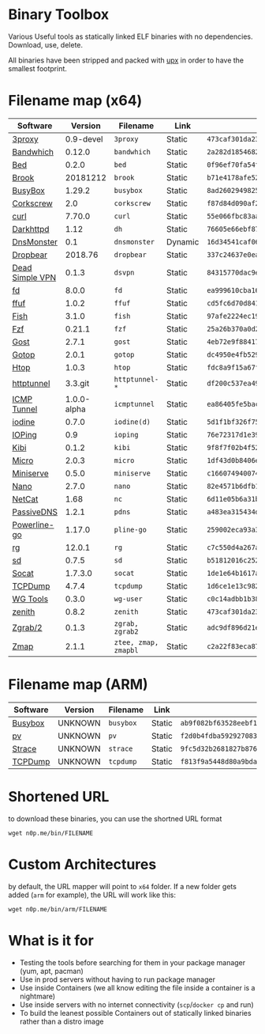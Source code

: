 
# Binary Toolbox

Various Useful tools as statically linked ELF binaries with no dependencies. Download, use, delete. 

All binaries have been stripped and packed with [upx](https://github.com/upx/upx) in order to have the smallest footprint.

# Filename map (x64)

|Software                                                   |Version    |Filename            |Link    |SHA256                                                             |
|-----------------------------------------------------------|-----------|--------------------|--------|-------------------------------------------------------------------|
| [3proxy](https://github.com/z3APA3A/3proxy)               |0.9-devel  |`3proxy`            |Static  |`473caf301da2308794a5e29bd2abcee8e89179700e57a4dd03858ada112fb155` |
| [Bandwhich](https://github.com/imsnif/bandwhich)          |0.12.0     |`bandwhich`         |Static  |`2a282d185468296db05d35d2b0d53d43d1023e789938648cd319a19b82eb3d3e` |
| [Bed](https://github.com/itchyny/bed)                     |0.2.0      |`bed`               |Static  |`0f96ef70fa54f34a3fb95690ed2ddec9e39320110e91b3687eef4606a5a3e810` |
| [Brook](https://github.com/txthinking/brook)              |20181212   |`brook`             |Static  |`b71e4178afe52f604aea52cc41a22ea66912fec076d0ba3fd114537da0521937` |
| [BusyBox](https://busybox.net)                            |1.29.2     |`busybox`           |Static  |`8ad26029498257b01b7a2078f4cd14e9dd0785ce47417609c698ac95f82eb152` |
| [Corkscrew](https://github.com/bryanpkc/corkscrew)        |2.0        |`corkscrew`         |Static  |`f87d84d090af232cdefd26aefda285e464ac22f001d853b1a50732ae5ce8bb6a` |
| [curl](https://github.com/curl/curl)                      |7.70.0     |`curl`              |Static  |`55e066fbc83aa4b0f9ea45840111dbd5c2ceeeed1e030abc856b82d41f38ed7e` |
| [Darkhttpd](https://github.com/ryanmjacobs/darkhttpd)     |1.12       |`dh`                |Static  |`76605e66ebf87fe663d09a1a7e0e9a96108251df451d311e76967c447fe9599a` |
| [DnsMonster](https://github.com/mosajjal/dnsmonster)      |0.1        |`dnsmonster`        |Dynamic |`16d34541caf060eb2c039688724665c794df88fc16f94933e5e11340c43b6245` |
| [Dropbear](https://github.com/mkj/dropbear)               |2018.76    |`dropbear`          |Static  |`337c24637e0eac981610b8f61884c2cebde88054daf83b3155cbc53fba1ac55e` |
| [Dead Simple VPN](https://github.com/jedisct1/dsvpn)      |0.1.3      |`dsvpn`             |Static  |`84315770dac9e17b07e89322653c89fc24b57c845a645dd925e17a1bd287821a` |
| [fd](https://github.com/sharkdp/fd)                       |8.0.0      |`fd`                |Static  |`ea999610cba167475df50f57b79efb2e24139414b9507bb1498c740458671656` |
| [ffuf](https://github.com/ffuf/ffuf)                      |1.0.2      |`ffuf`              |Static  |`cd5fc6d70d841a377762fa7cfb144b62ebc84e459181a2eee27b06a54198aef1` |
| [Fish](https://github.com/fish-shell/fish-shell)          |3.1.0      |`fish`              |Static  |`97afe2224ec19eaa42ba461cc86924405d6de90ba3927a406f4f6de052d40432` |
| [Fzf](https://github.com/junegunn/fzf)                    |0.21.1     |`fzf`               |Static  |`25a26b370a0d2bb97b5a7b282032a453b12e28ff058056a198fb1d7508af044b` |
| [Gost](https://github.com/ginuerzh/gost)                  |2.7.1      |`gost`              |Static  |`4eb72e9f88417155bab988a93e8dd80f624f48a42ee6e19d912979dd8ed92594` |
| [Gotop](https://github.com/cjbassi/gotop)                 |2.0.1      |`gotop`             |Static  |`dc4950e4fb5292f0bfd3a3210efdf9de6d80b54db1caf1810352fd52f093878b` |
| [Htop](https://hisham.hm/htop/)                           |1.0.3      |`htop`              |Static  |`fdc8a9f15a67f2e1eb7481b87ea80428d3439507a69aa0064967fc58796c79a3` |
| [httptunnel](https://www.gnu.org/software/httptunnel/)    |3.3.git    |`httptunnel-*`      |Static  |`df200c537ea49202358ca48bad15ab8a1f18ddf2575b953ccdf0d0912763571f` |
| [ICMP Tunnel](https://github.com/DhavalKapil/icmptunnel)  |1.0.0-alpha|`icmptunnel`        |Static  |`ea86405fe5bacb6cbf4d0e32622b2acd1244ff34565faa54ded2b6155919d21c` |
| [iodine](https://github.com/yarrick/iodine)               |0.7.0      |`iodine(d)`         |Static  |`5d1f1bf326f75119b933631fefb16e6b792274af0d58325143696e557b7d9ce2` |
| [IOPing](https://github.com/koct9i/ioping)                |0.9        |`ioping`            |Static  |`76e72317d1e3988c9214cd66c898a0974f3e46814175069d80e41c7d95980750` |
| [Kibi](https://github.com/ilai-deutel/kibi)               |0.1.2      |`kibi`              |Static  |`9f8f7f02b4f5201a3197292b7daa7af448c93b7f6fdf36e82e17f9c0be8f38d5` |
| [Micro](https://github.com/zyedidia/micro)                |2.0.3      |`micro`             |Static  |`1df43d0b8406e4e6f1b492ea5e84c1d840ae879bd5a853ee62445b40f4a752c4` |
| [Miniserve](https://github.com/svenstaro/miniserve)       |0.5.0      |`miniserve`         |Static  |`c166074940074bfc121d1ebd2848b750f679404f11492fcfeae5adc3fbb6effc` |
| [Nano](https://www.nano-editor.org/)                      |2.7.0      |`nano`              |Static  |`82e4571b6dfb107959a81b4958f2d5aeed8d554e7ade3a81b0e32669e31866c5` |
| [NetCat](https://www.freebsd.org/cgi/man.cgi?query=netcat)|1.68       |`nc`                |Static  |`6d11e05b6a31b8a4f7f97f71d9e15c12084a9e919a0250fc4ca4e053f0bb816d` |
| [PassiveDNS](https://github.com/gamelinux/passivedns)     |1.2.1      |`pdns`              |Static  |`a483ea315434df4239b4bea76772c1aadc1a060e2e1f34d4ec344c18abf75945` |
| [Powerline-go](https://github.com/justjanne/powerline-go) |1.17.0     |`pline-go`          |Static  |`259002eca93a337fb609f326fe2cca15316d496803def33f5ffa26415e146e18` |
| [rg](https://github.com/BurntSushi/ripgrep)               |12.0.1     |`rg`                |Static  |`c7c550d4a267ac8b4e70f8f78e299c3d455a808eac58bb0ef466d3c3153502b8` |
| [sd](https://github.com/chmln/sd)                         | 0.7.5     |`sd`                |Static  |`b51812016c252de2a978d3dc63c4d5dfd42b77d9f167007296f6ae3a37283456` |
| [Socat](http://www.dest-unreach.org/socat/)               |1.7.3.0    |`socat`             |Static  |`1de1e64b1617aa8a2138711f76e44cf207bc4c903b54fc092828d18310f02838` |
| [TCPDump](https://www.tcpdump.org/)                       |4.7.4      |`tcpdump`           |Static  |`1d6ce1e13c9821767729fc6ca354d714fc44abdd448beb8ab05217e3d8d97e16` |
| [WG Tools](https://github.com/WireGuard/wireguard-tools)  |0.3.0      |`wg-user`           |Static  |`c0c14adbb1b3822ee49b30b0bfc133714a84a90588fd8fb974e673ca5b326fd1` |
| [zenith](https://github.com/bvaisvil/zenith)              |0.8.2      |`zenith`            |Static  |`473caf301da2308794a5e29bd2abcee8e89179700e57a4dd03858ada112fb155` |
| [Zgrab/2](https://github.com/zmap/zgrab2)                 |0.1.3      |`zgrab, zgrab2`     |Static  |`adc9df896d21e057bac82af28db3933f3f979312fc013e563037a419c33db159` |
| [Zmap](https://github.com/zmap/zmap)                      |2.1.1      |`ztee, zmap, zmapbl`|Static  |`c2a22f83eca87ba131f289a2ebcbf4dbb14326a7841d313c90aa40160db0569f` |



# Filename map (ARM)

|Software                                    |Version |Filename   |Link    |SHA256                                                             |
|--------------------------------------------|--------|-----------|--------|-------------------------------------------------------------------|
| [Busybox](https://busybox.net)             |UNKNOWN |`busybox`  |Static  |`ab9f082bf63528eebf1a102427283ad8a3bb243fb9b5f2187a6ed4d641e0175a` |
| [pv](https://linux.die.net/man/1/pv)       |UNKNOWN |`pv`       |Static  |`f2d0b4fdba5929270832e4a6920aff1feb2ec6ae3a576fc2c9a45e7c1e72715b` |
| [Strace](https://github.com/strace/strace) |UNKNOWN |`strace`   |Static  |`9fc5d32b2681827b876b4466565b03ed002d90945253fb7c7745051a2870c79d` |
| [TCPDump](https://www.tcpdump.org/)        |UNKNOWN |`tcpdump`  |Static  |`f813f9a5448d80a9bda334b94769fb551053d53a679d17f8b4fc58bdb7e5fc7b` |



# Shortened URL

to download these binaries, you can use the shortned URL format 

`wget n0p.me/bin/FILENAME`

# Custom Architectures

by default, the URL mapper will point to `x64` folder. If a new folder gets added (`arm` for example), the URL will work like this:

`wget n0p.me/bin/arm/FILENAME`

# What is it for

* Testing the tools before searching for them in your package manager (yum, apt, pacman)
* Use in prod servers without having to run package manager
* Use inside Containers (we all know editing the file inside a container is a nightmare)
* Use inside servers with no internet connectivity (`scp`/`docker cp` and run)
* To build the leanest possible Containers out of statically linked binaries rather than a distro image

